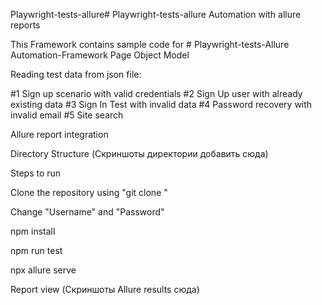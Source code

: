 Playwright-tests-allure# 
Playwright-tests-allure Automation with allure reports

This Framework contains sample code for # Playwright-tests-Allure Automation-Framework
Page Object Model

Reading test data from json file:

#1 Sign up scenario with valid credentials
#2 Sign Up user with already existing data
#3 Sign In Test with invalid data
#4 Password recovery with invalid email
#5 Site search

Allure report integration

Directory Structure 
(Скриншоты директории добавить сюда)



Steps to run

Clone the repository using "git clone "

Change "Username" and "Password"

npm install

npm run test

npx allure serve

Report view
(Скриншоты Allure results сюда)


